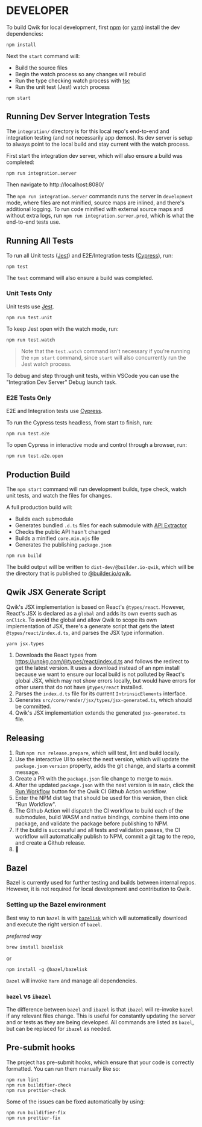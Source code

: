 # DEVELOPER

To build Qwik for local development, first [npm](https://docs.npmjs.com/) (or [yarn](https://yarnpkg.com/)) install the dev dependencies:

```
npm install
```

Next the `start` command will:

- Build the source files
- Begin the watch process so any changes will rebuild
- Run the type checking watch process with [tsc](https://www.typescriptlang.org/docs/handbook/compiler-options.html)
- Run the unit test (Jest) watch process

```
npm start
```

## Running Dev Server Integration Tests

The `integration/` directory is for this local repo's end-to-end and integration testing (and not necessarily app demos). Its dev server is setup to always point to the local build and stay current with the watch process.

First start the integration dev server, which will also ensure a build was completed:

```
npm run integration.server
```

Then navigate to http://localhost:8080/

The `npm run integration.server` commands runs the server in `development` mode, where files are not minified, source maps are inlined, and there's additional logging. To run code minified with external source maps and without extra logs, run `npm run integration.server.prod`, which is what the end-to-end tests use.

## Running All Tests

To run all Unit tests ([Jest](https://jestjs.io/)) and E2E/Integration tests ([Cypress](https://www.cypress.io/)), run:

```
npm test
```

The `test` command will also ensure a build was completed.

### Unit Tests Only

Unit tests use [Jest](https://jestjs.io/).

```
npm run test.unit
```

To keep Jest open with the watch mode, run:

```
npm run test.watch
```

> Note that the `test.watch` command isn't necessary if you're running the `npm start` command, since `start` will also concurrently run the Jest watch process.

To debug and step through unit tests, within VSCode you can use the "Integration Dev Server" Debug launch task.

### E2E Tests Only

E2E and Integration tests use [Cypress](https://www.cypress.io/).

To run the Cypress tests headless, from start to finish, run:

```
npm run test.e2e
```

To open Cypress in interactive mode and control through a browser, run:

```
npm run test.e2e.open
```

## Production Build

The `npm start` command will run development builds, type check, watch unit tests, and watch the files for changes.

A full production build will:

- Builds each submodule
- Generates bundled `.d.ts` files for each submodule with [API Extractor](https://api-extractor.com/)
- Checks the public API hasn't changed
- Builds a minified `core.min.mjs` file
- Generates the publishing `package.json`

```
npm run build
```

The build output will be written to `dist-dev/@builder.io-qwik`, which will be the directory that is published
to [@builder.io/qwik](https://www.npmjs.com/package/@builder.io/qwik).

## Qwik JSX Generate Script

Qwik's JSX implementation is based on React's `@types/react`. However, React's JSX is declared as a `global` and adds its own events such as `onClick`. To avoid the global and allow Qwik to scope its own implementation of JSX, there's a generate script that gets the latest `@types/react/index.d.ts`, and parses the JSX type information.

```
yarn jsx.types
```

1. Downloads the React types from https://unpkg.com/@types/react/index.d.ts
   and follows the redirect to get the latest version. It uses a download
   instead of an npm install because we want to ensure our local build is not
   polluted by React's global JSX, which may not show errors locally, but would
   have errors for other users that do not have `@types/react` installed.
2. Parses the `index.d.ts` file for its current `IntrinsicElements` interface.
3. Generates `src/core/render/jsx/types/jsx-generated.ts`, which should be committed.
4. Qwik's JSX implementation extends the generated `jsx-generated.ts` file.

## Releasing

1. Run `npm run release.prepare`, which will test, lint and build locally.
2. Use the interactive UI to select the next version, which will update the `package.json` `version` property, adds the git change, and starts a commit message.
3. Create a PR with the `package.json` file change to merge to `main`.
4. After the updated `package.json` with the next version is in `main`, click the [Run Workflow](https://github.com/BuilderIO/qwik/actions/workflows/ci.yml) button for the Qwik CI Github Action workflow.
5. Enter the NPM dist tag that should be used for this version, then click "Run Workflow".
6. The Github Action will dispatch the CI workflow to build each of the submodules, build WASM and native bindings, combine them into one package, and validate the package before publishing to NPM.
7. If the build is successful and all tests and validation passes, the CI workflow will automatically publish to NPM, commit a git tag to the repo, and create a Github release.
8. 🚀

## Bazel

Bazel is currently used for further testing and builds between internal repos. However, it is not required for local development and contribution to Qwik.

### Setting up the Bazel environment

Best way to run `bazel` is with [`bazelisk`](https://github.com/bazelbuild/bazelisk) which will automatically download and execute the right version of `bazel`.

_preferred way_

```
brew install bazelisk
```

or

```
npm install -g @bazel/bazelisk
```

`Bazel` will invoke `Yarn` and manage all dependencies.

### `bazel` vs `ibazel`

The difference between `bazel` and `ibazel` is that `ibazel` will re-invoke `bazel` if any relevant files change. This is useful for constantly updating the server and or tests as they are being developed. All commands are listed as `bazel`, but can be replaced for `ibazel` as needed.

## Pre-submit hooks

The project has pre-submit hooks, which ensure that your code is correctly formatted. You can run them manually like so:

```
npm run lint
npm run buildifier-check
npm run prettier-check
```

Some of the issues can be fixed automatically by using:

```
npm run buildifier-fix
npm run prettier-fix
```
